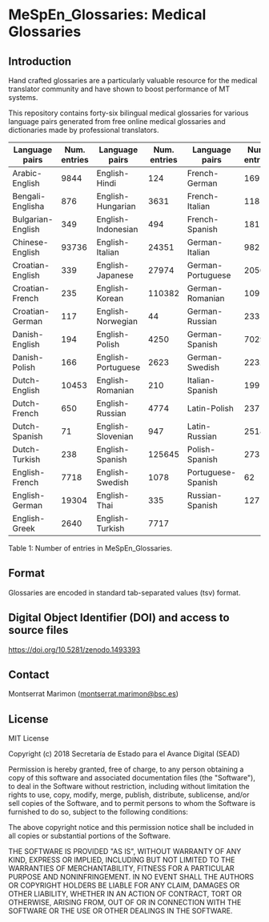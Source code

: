 # MeSpEn_Glossaries: Medical Glossaries

## Introduction

Hand crafted glossaries are a particularly valuable resource for the medical translator community and have shown to boost
performance of MT systems.

This repository contains forty-six bilingual medical glossaries for various language pairs generated from free online medical 
glossaries and dictionaries made by professional translators.  


| Language pairs | Num. entries | Language pairs | Num. entries | Language pairs | Num. entries |
| -------------- | ------------ | -------------- | ------------ | -------------- | ------------ |
| Arabic-English   | 9844 | English-Hindi | 124 | French-German | 169  |
| Bengali-Englisha | 876 | English-Hungarian | 3631 | French-Italian | 118  |
| Bulgarian-English | 349 | English-Indonesian | 494  | French-Spanish | 181  |
| Chinese-English | 93736 | English-Italian | 24351 | German-Italian |  982  |
| Croatian-English |339  | English-Japanese | 27974 | German-Portuguese | 2056 |
| Croatian-French | 235 | English-Korean | 110382 | German-Romanian | 109  |
| Croatian-German | 117  | English-Norwegian | 44  | German-Russian | 233  |
| Danish-English | 194  | English-Polish | 4250  | German-Spanish | 7029  |
| Danish-Polish | 166  | English-Portuguese | 2623 | German-Swedish | 2232  |
| Dutch-English | 10453 | English-Romanian | 210 | Italian-Spanish | 199 |
| Dutch-French | 650  | English-Russian | 4774 |  Latin-Polish | 237  |
| Dutch-Spanish | 71  | English-Slovenian | 947 | Latin-Russian | 2518 |
| Dutch-Turkish | 238 | English-Spanish | 125645 | Polish-Spanish | 273  |
| English-French | 7718 | English-Swedish | 1078  | Portuguese-Spanish | 62 |
| English-German | 19304 | English-Thai | 335  | Russian-Spanish | 127 |
| English-Greek | 2640 | English-Turkish | 7717  |

Table 1: Number of entries in MeSpEn_Glossaries.


## Format

Glossaries are encoded in standard tab-separated values (tsv) format.


## Digital Object Identifier (DOI) and access to source files

https://doi.org/10.5281/zenodo.1493393


## Contact

Montserrat Marimon (montserrat.marimon@bsc.es)


## License

MIT License

Copyright (c) 2018 Secretaría de Estado para el Avance Digital (SEAD)

Permission is hereby granted, free of charge, to any person obtaining a copy
of this software and associated documentation files (the "Software"), to deal
in the Software without restriction, including without limitation the rights
to use, copy, modify, merge, publish, distribute, sublicense, and/or sell
copies of the Software, and to permit persons to whom the Software is
furnished to do so, subject to the following conditions:

The above copyright notice and this permission notice shall be included in all
copies or substantial portions of the Software.

THE SOFTWARE IS PROVIDED "AS IS", WITHOUT WARRANTY OF ANY KIND, EXPRESS OR
IMPLIED, INCLUDING BUT NOT LIMITED TO THE WARRANTIES OF MERCHANTABILITY,
FITNESS FOR A PARTICULAR PURPOSE AND NONINFRINGEMENT. IN NO EVENT SHALL THE
AUTHORS OR COPYRIGHT HOLDERS BE LIABLE FOR ANY CLAIM, DAMAGES OR OTHER
LIABILITY, WHETHER IN AN ACTION OF CONTRACT, TORT OR OTHERWISE, ARISING FROM,
OUT OF OR IN CONNECTION WITH THE SOFTWARE OR THE USE OR OTHER DEALINGS IN THE
SOFTWARE.
